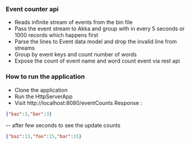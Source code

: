 ### Event counter api

- Reads infinite stream of events from the bin file
- Pass the event stream to Akka and group with in every 5 seconds or 1000 records which happens first
- Parse the lines to Event data model and drop the invalid line from streams
- Group by event keys and count number of words
- Expose the count of event name and word count event via rest api

### How to run the application

- Clone the application
- Run the HttpServerApp
- Visit http://localhost:8080/eventCounts
    Response :
```json
{"baz":3,"bar":3}
```

-- after few seconds to see the update counts

```json
{"baz":13,"foo":15,"bar":15}
```